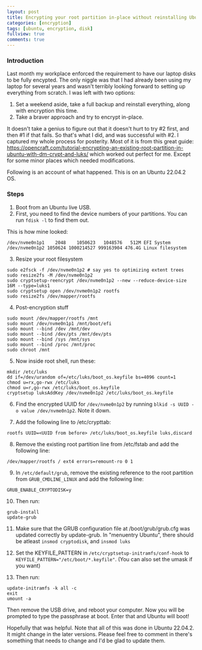 ```yaml
---
layout: post
title: Encrypting your root partition in-place without reinstalling Ubuntu
categories: [encryption]
tags: [ubuntu, encryption, disk]
fullview: true
comments: true
---
```


### Introduction

Last month my workplace enforced the requirement to have our laptop disks to be fully encypted. The only niggle was that I had already been using my laptop for several years and wasn't terribly looking forward to setting up everything from scratch. I was left with two options:
1. Set a weekend aside, take a full backup and reinstall everything, along with encryption this time.
2. Take a braver approach and try to encrypt in-place.

It doesn't take a genius to figure out that it doesn't hurt to try #2 first, and then #1 if that fails. So that's what I did, and was successful with #2. I captured my whole process for posterity. Most of it is from this great guide: https://opencraft.com/tutorial-encrypting-an-existing-root-partition-in-ubuntu-with-dm-crypt-and-luks/ which worked out perfect for me. Except for some minor places which needed modifications.

Following is an account of what happened. This is on an Ubuntu 22.04.2 OS.

### Steps

1. Boot from an Ubuntu live USB.
2. First, you need to find the device numbers of your partitions. You can run `fdisk -l` to find them out.

  This is how mine looked:

  ```
  /dev/nvme0n1p1    2048    1050623   1048576   512M EFI System
  /dev/nvme0n1p2 1050624 1000214527 999163904 476.4G Linux filesystem
  ```

3. Resize your root filesystem

  ```
  sudo e2fsck -f /dev/nvme0n1p2 # say yes to optimizing extent trees
  sudo resize2fs -M /dev/nvme0n1p2
  sudo cryptsetup-reencrypt /dev/nvme0n1p2 --new --reduce-device-size 16M --type=luks1
  sudo cryptsetup open /dev/nvme0n1p2 rootfs
  sudo resize2fs /dev/mapper/rootfs
  ```

4. Post-encryption stuff

  ```
  sudo mount /dev/mapper/rootfs /mnt
  sudo mount /dev/nvme0n1p1 /mnt/boot/efi
  sudo mount --bind /dev /mnt/dev
  sudo mount --bind /dev/pts /mnt/dev/pts
  sudo mount --bind /sys /mnt/sys
  sudo mount --bind /proc /mnt/proc
  sudo chroot /mnt
  ```

5. Now inside root shell, run these:

  ```
  mkdir /etc/luks
  dd if=/dev/urandom of=/etc/luks/boot_os.keyfile bs=4096 count=1
  chmod u=rx,go-rwx /etc/luks
  chmod u=r,go-rwx /etc/luks/boot_os.keyfile
  cryptsetup luksAddKey /dev/nvme0n1p2 /etc/luks/boot_os.keyfile
  ```

6. Find the encrypted UUID for `/dev/nvme0n1p2` by running `blkid -s UUID -o value /dev/nvme0n1p2`. Note it down.

7. Add the following line to /etc/crypttab:

  ```
  rootfs UUID=<UUID from before> /etc/luks/boot_os.keyfile luks,discard
```

8. Remove the existing root partition line from /etc/fstab and add the following line:

  ```
  /dev/mapper/rootfs / ext4 errors=remount-ro 0 1
  ```

9. In `/etc/default/grub`, remove the existing reference to the root partition from `GRUB_CMDLINE_LINUX` and add the following line:

  ```
  GRUB_ENABLE_CRYPTODISK=y
  ```

10. Then run:

  ```
  grub-install
  update-grub
  ```

11. Make sure that the GRUB configuration file at /boot/grub/grub.cfg was updated correctly by update-grub. In "menuentry Ubuntu", there should be atleast `insmod cryptodisk`, and `insmod luks`

12. Set the KEYFILE_PATTERN in `/etc/cryptsetup-initramfs/conf-hook` to `KEYFILE_PATTERN="/etc/boot/*.keyfile"`. (You can also set the umask if you want)

13. Then run:

  ```
  update-initramfs -k all -c
  exit
  umount -a
  ```

  Then remove the USB drive, and reboot your computer. Now you will be prompted to type the passphrase at boot. Enter that and Ubuntu will boot!

  Hopefully that was helpful. Note that all of this was done in Ubuntu 22.04.2. It might change in the later versions. Please feel free to comment in there's something that needs to change and I'd be glad to update them.


